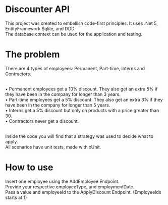 # Discounter API
This project was created to embellish code-first principles. It uses .Net 5, EntityFramework Sqlite, and DDD. <br>
The database context can be used for the application and testing.

# The problem
There are 4 types of employees: Permanent, Part-time, Interns and Contractors. <br><br>

• Permanent employees get a 10% discount. They also get an extra 5% if they have been in the company for longer than 3 years.<br>
• Part-time employees get a 5% discount. They also get an extra 3% if they have been in the company for longer than 5 years.<br>
• Interns get a 5% discount but only on products with a price greater than 30.<br>
• Contractors never get a discount.<br><br>

Inside the code you will find that a strategy was used to decide what to apply.<br>
All scenarios have unit tests, made with xUnit.

# How to use
Insert one employee using the AddEmployee Endpoint.<br>
Provide your respective employeeType, and employmentDate.<br>
Pass a value and employeeId to the ApplyDiscount Endpoint. (EmployeeIds starts at 1)
